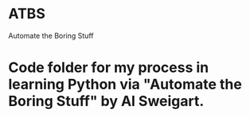 # ATBS
Automate the Boring Stuff
# Code folder for my process in learning Python via "Automate the Boring Stuff" by Al Sweigart.
